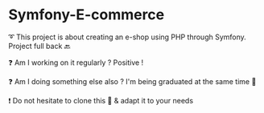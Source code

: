 # Symfony-E-commerce

➰ This project is about creating an e-shop using PHP through Symfony. Project full back 🔙

❓ Am I working on it regularly ? Positive !

❓ Am I doing something else also ? I'm being graduated at the same time 🎩

❗ Do not hesitate to clone this 📂 & adapt it to your needs
